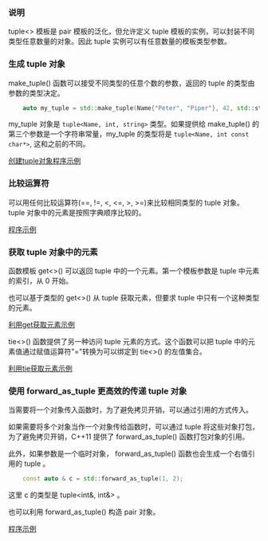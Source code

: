 
### 说明

tuple<> 模板是 pair 模板的泛化，但允许定义 tuple 模板的实例，可以封装不同类型任意数量的对象。因此 tuple 实例可以有任意数量的模板类型参数。


### 生成 tuple 对象

make_tuple() 函数可以接受不同类型的任意个数的参数，返回的 tuple 的类型由参数的类型决定。
```c++
    auto my_tuple = std::make_tuple(Name{"Peter", "Piper"}, 42, std::string{"914 626 7890"});
```
my_tuple 对象是 `tuple<Name, int, string>` 类型。如果提供给 make_tuple() 的第三个参数是一个字符串常量，my_tuple 的类型将是 `tuple<Name, int const char*>`, 这和之前的不同。

[创建tuple对象程序示例](18_Tuple/01_make_tuple.cpp)


### 比较运算符

可以用任何比较运算符(==, !=, <, <=, >, >=)来比较相同类型的 tuple 对象。tuple 对象中的元素是按照字典顺序比较的。

[程序示例](18_Tuple/02_compare.cpp)


### 获取 tuple 对象中的元素

函数模板 get<>() 可以返回 tuple 中的一个元素。第一个模板参数是 tuple 中元素的索引，从 0 开始。

也可以基于类型的 get<>() 从 tuple 获取元素，但要求 tuple 中只有一个这种类型的元素。

[利用get获取元素示例](18_Tuple/03_get.cpp)

tie<>() 函数提供了另一种访问 tuple 元素的方式。这个函数可以把 tuple 中的元素值通过赋值运算符"="转换为可以绑定到 tie<>() 的左值集合。

[利用tie获取元素示例](18_Tuple/04_tie.cpp)


### 使用 forward_as_tuple 更高效的传递 tuple 对象

当需要将一个对象传入函数时，为了避免拷贝开销，可以通过引用的方式传入。

如果需要将多个对象当作一个对象传给函数时，可以通过 tuple 将这些对象打包，为了避免拷贝开销，C++11 提供了 forward_as_tuple() 函数打包对象的引用。

此外，如果参数是一个临时对象， forward_as_tuple() 函数也会生成一个右值引用的 tuple 。
```c++
    const auto & c = std::forward_as_tuple(1, 2);
```
这里 c 的类型是 tuple<int&, int&> 。

也可以利用 forward_as_tuple() 构造 pair 对象。

[程序示例](18_Tuple/05_forward_as_tuple.cpp)

